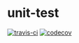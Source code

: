 # unit-test

[![travis-ci](https://travis-ci.com/XJIANBIN/unit-test.svg?branch=master)](https://travis-ci.com/XJIANBIN/unit-test)
[![codecov](https://codecov.io/gh/XJIANBIN/unit-test/branch/master/graph/badge.svg)](https://codecov.io/gh/XJIANBIN/unit-test)
